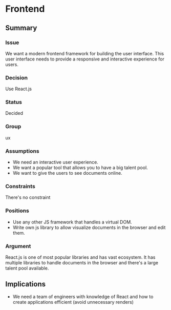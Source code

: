 # Frontend

## Summary

### Issue
We want a modern frontend framework for building the user interface. This user interface needs to provide a responsive and interactive experience for users.

### Decision
Use React.js

### Status
Decided

### Group
ux

### Assumptions
- We need an interactive user experience.
- We want a popular tool that allows you to have a big talent pool.
- We want to give the users to see documents online.

### Constraints
There's no constraint

### Positions
- Use any other JS framework that handles a virtual DOM.
- Write own js library to allow visualize documents in the browser and edit them.

### Argument
React.js is one of most popular libraries and has vast ecosystem. It has multiple libraries to handle documents in the browser and there's a large talent pool available.

## Implications
- We need a team of engineers with knowledge of React and how to create applications efficient (avoid unnecessary renders)